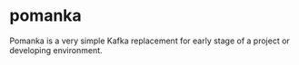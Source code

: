 # pomanka

Pomanka is a very simple Kafka replacement for early stage of a project or developing environment.
